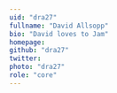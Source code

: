 ```yaml
---
uid: "dra27"
fullname: "David Allsopp"
bio: "David loves to Jam"
homepage:
github: "dra27"
twitter:
photo: "dra27" 
role: "core"
---
```

